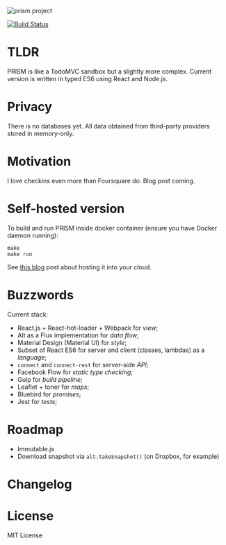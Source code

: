 ![prism project](https://raw.githubusercontent.com/unknownexception/prism/master/app/images/prism.jpg)

[![Build Status](https://travis-ci.org/unknownexception/prism.svg)](https://travis-ci.org/unknownexception/prism)

# TLDR

PRISM is like a TodoMVC sandbox but a slightly more complex. Current version is written in typed ES6 using React and Node.js.

# Privacy

There is no databases yet. All data obtained from third-party providers stored in memory-only.

# Motivation

I love checkins even more than Foursquare do. Blog post coming.

# Self-hosted version

To build and run PRISM inside docker container (ensure you have Docker daemon running):
```
make
make run
```
See [this blog]() post about hosting it into your cloud.

# Buzzwords

Current stack:

- React.js + React-hot-loader + Webpack for *view*;
- Alt as a Flux implementation for *data flow*;
- Material Design (Material UI) for *style*;
- Subset of React ES6 for server and client (classes, lambdas) as a *language*;
- `connect` and `connect-rest` for server-side *API*;
- Facebook Flow for *static type checking*;
- Gulp for *build pipeline*;
- Leaflet + toner for *maps*;
- Bluebird for *promises*;
- Jest for *tests*;

# Roadmap

- Immutable.js
- Download snapshot via `alt.takeSnapshot()` (on Dropbox, for example)

# Changelog

# License

MIT License
